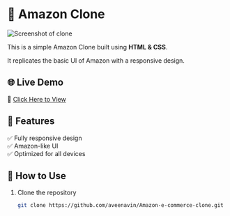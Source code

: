 # 🛒 Amazon Clone  


![Screenshot of clone](https://github.com/user-attachments/assets/9b7ad72b-0715-4e59-86e7-b4d73cd72b38)

This is a simple Amazon Clone built using **HTML & CSS**.  

It replicates the basic UI of Amazon with a responsive design.  

## 🌐 Live Demo  
🔗 [Click Here to View](https://aveenavin.github.io/Amazon-e-commerce-clone/)  

## 🚀 Features  
✅ Fully responsive design  
✅ Amazon-like UI  
✅ Optimized for all devices  

## 📂 How to Use  
1. Clone the repository  
   ```bash
   git clone https://github.com/aveenavin/Amazon-e-commerce-clone.git

